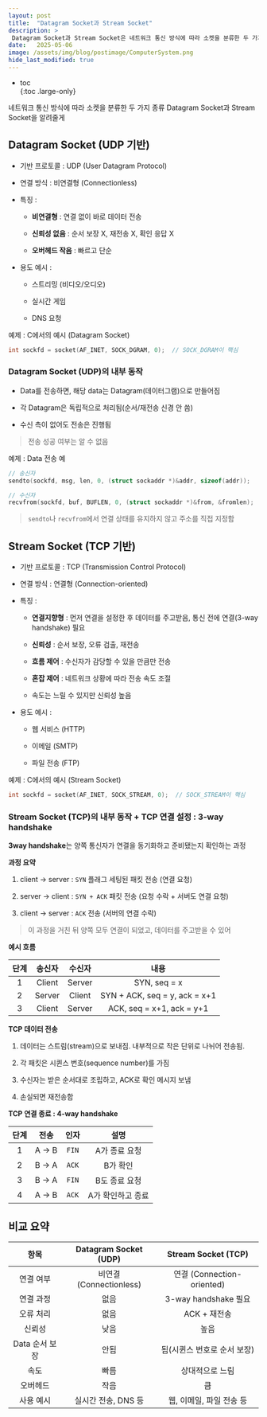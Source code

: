 ```yaml
---
layout: post
title:  "Datagram Socket과 Stream Socket"
description: >
 Datagram Socket과 Stream Socket은 네트워크 통신 방식에 따라 소켓을 분류한 두 가지 종류이며, 각각은 UDP와 TCP를 기반으로 두고 있음
date:   2025-05-06
image: /assets/img/blog/postimage/ComputerSystem.png
hide_last_modified: true
---
```


* toc  
{:toc .large-only}

네트워크 통신 방식에 따라 소켓을 분류한 두 가지 종류 Datagram Socket과 Stream Socket을 알려줄게

## Datagram Socket (UDP 기반)

- 기반 프로토콜 : UDP (User Datagram Protocol)

- 연결 방식 : 비연결형 (Connectionless)

- 특징 :

    - **비연결형** : 연결 없이 바로 데이터 전송

    - **신뢰성 없음** : 순서 보장 X, 재전송 X, 확인 응답 X

    - **오버헤드 작음** : 빠르고 단순

- 용도 예시 :

    - 스트리밍 (비디오/오디오)

    - 실시간 게임

    - DNS 요청

예제 : C에서의 예시 (Datagram Socket)
~~~c
int sockfd = socket(AF_INET, SOCK_DGRAM, 0);  // SOCK_DGRAM이 핵심
~~~

### Datagram Socket (UDP)의 내부 동작

- Data를 전송하면, 해당 data는 Datagram(데이터그램)으로 만들어짐

- 각 Datagram은 독립적으로 처리됨(순서/재전송 신경 안 씀)

- 수신 측이 없어도 전송은 진행됨

> 전송 성공 여부는 알 수 없음

예제 : Data 전송 예
~~~c
// 송신자
sendto(sockfd, msg, len, 0, (struct sockaddr *)&addr, sizeof(addr));

// 수신자
recvfrom(sockfd, buf, BUFLEN, 0, (struct sockaddr *)&from, &fromlen);
~~~
> `sendto`나 `recvfrom`에서 연결 상태를 유지하지 않고 주소를 직접 지정함

## Stream Socket (TCP 기반)

- 기반 프로토콜 : TCP (Transmission Control Protocol)

- 연결 방식 : 연결형 (Connection-oriented)

- 특징 :

    - **연결지향형** : 먼저 연결을 설정한 후 데이터를 주고받음, 통신 전에 연결(3-way handshake) 필요

    - **신뢰성** : 순서 보장, 오류 검출, 재전송

    - **흐름 제어** : 수신자가 감당할 수 있을 만큼만 전송

    - **혼잡 제어** : 네트워크 상황에 따라 전송 속도 조절

    - 속도는 느릴 수 있지만 신뢰성 높음

- 용도 예시 :

    - 웹 서비스 (HTTP)

    - 이메일 (SMTP)

    - 파일 전송 (FTP)

예제 : C에서의 예시 (Stream Socket)
~~~c
int sockfd = socket(AF_INET, SOCK_STREAM, 0);  // SOCK_STREAM이 핵심
~~~

### Stream Socket (TCP)의 내부 동작 + TCP 연결 설정 : 3-way handshake

**3way handshake**는 양쪽 통신자가 연결을 동기화하고 준비됐는지 확인하는 과정

**과정 요약**

1. client → server : `SYN` 플래그 세팅된 패킷 전송 (연결 요청)

2. server → client : `SYN + ACK` 패킷 전송 (요청 수락 + 서버도 연결 요청)

3. client → server : `ACK` 전송 (서버의 연결 수락)

> 이 과정을 거친 뒤 양쪽 모두 연결이 되었고, 데이터를 주고받을 수 있어

**예시 흐름**

| 단계 | 송신자 | 수신자 | 내용 |
|:---:|:---:|:---:|:---:|
| 1 | Client | Server | SYN, seq = x |
| 2 | Server | Client | SYN + ACK, seq = y, ack = x+1 |
| 3 | Client | Server | ACK, seq = x+1, ack = y+1 |

**TCP 데이터 전송**

1. 데이터는 스트림(stream)으로 보내짐. 내부적으로 작은 단위로 나뉘어 전송됨.

2. 각 패킷은 시퀸스 번호(sequence number)를 가짐

3. 수신자는 받은 순서대로 조립하고, ACK로 확인 메시지 보냄

4. 손실되면 재전송함

**TCP 연결 종료 : 4-way handshake**

| 단계 | 전송 | 인자 | 설명 |
|:---:|:---:|:---:|:---:|
| 1 | A → B | `FIN` | A가 종료 요청 |
| 2 | B → A | `ACK` | B가 확인 |
| 3 | B → A | `FIN` | B도 종료 요청 |
| 4 | A → B | `ACK` | A가 확인하고 종료 |

## 비교 요약

| 항목 | Datagram Socket (UDP) | Stream Socket (TCP) |
|:---:|:---:|:---:|
| 연결 여부 | 비연결 (Connectionless) | 연결 (Connection-oriented) |
| 연결 과정 | 없음 | 3-way handshake 필요 |
| 오류 처리 | 없음 | ACK + 재전송 |
| 신뢰성 | 낮음 | 높음 |
| Data 순서 보장 | 안됨 | 됨(시퀸스 번호로 순서 보장) |
| 속도 | 빠름 | 상대적으로 느림 |
| 오버헤드 | 작음 | 큼 |
| 사용 예시 | 실시간 전송, DNS 등 | 웹, 이메일, 파일 전송 등 |